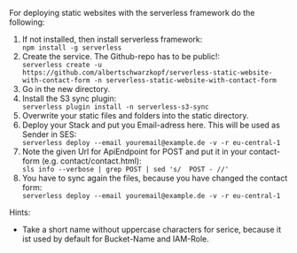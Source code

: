 For deploying static websites with the serverless framework do the following:

<ol>
<li>If not installed, then install serverless framework: </li>
<code>npm install -g serverless</code>

<li>Create the service. The Github-repo has to be public!:</li> 
<code>serverless create -u https://github.com/albertschwarzkopf/serverless-static-website-with-contact-form -n serverless-static-website-with-contact-form</code>

<li>Go in the new directory.</li>

<li>Install the S3 sync plugin:</li>
<code>serverless plugin install -n serverless-s3-sync</code>

<li>Overwrite your static files and folders into the static directory.
  
<li>Deploy your Stack and put you Email-adress here. This will be used as Sender in SES:</li>
  <code>serverless deploy --email youremail@example.de -v -r eu-central-1</code>

<li>Note the given Url for ApiEndpoint for POST and put it in your contact-form (e.g. contact/contact.html):</li>
<code>sls info --verbose | grep POST | sed 's/  POST - //'</code>

<li>You have to sync again the files, because you have changed the contact form:</li>
<code>serverless deploy --email youremail@example.de -v -r eu-central-1</code>
</ol>

Hints:
<ul>
<li>Take a short name without uppercase characters for serice, because it ist used by default for Bucket-Name and IAM-Role.</li>

